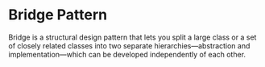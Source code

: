 # Bridge Pattern

Bridge is a structural design pattern that lets you split a large class or a set of closely related classes into two separate hierarchies—abstraction and implementation—which can be developed independently of each other.

